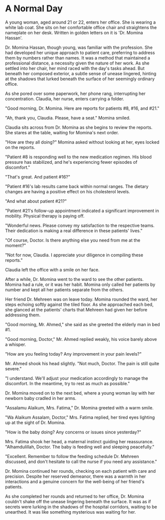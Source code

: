 # A Normal Day

A young woman, aged around 21 or 22, enters her office. She is wearing a white lab coat. She sits on her comfortable office chair and straightens the nameplate on her desk. Written in golden letters on it is 'Dr. Momina Hassan'.

Dr. Momina Hassan, though young, was familiar with the profession. She had developed her unique approach to patient care, preferring to address them by numbers rather than names. It was a method that maintained a professional distance, a necessity given the nature of her work. As she settled into her chair, her mind raced with the day's tasks ahead. But beneath her composed exterior, a subtle sense of unease lingered, hinting at the shadows that lurked beneath the surface of her seemingly ordinary office.

As she pored over some paperwork, her phone rang, interrupting her concentration. Claudia, her nurse, enters carrying a folder.

"Good morning, Dr. Momina. Here are reports for patients #8, #16, and #21."

"Ah, thank you, Claudia. Please, have a seat." Momina smiled.

Claudia sits across from Dr. Momina as she begins to review the reports. She stares at the table, waiting for Momina's next order.

"How are they all doing?" Momina asked without looking at her, eyes locked on the reports.

"Patient #8 is responding well to the new medication regimen. His blood pressure has stabilized, and he's experiencing fewer episodes of discomfort."

"That's great. And patient #16?"

"Patient #16's lab results came back within normal ranges. The dietary changes are having a positive effect on his cholesterol levels.

"And what about patient #21?"

"Patient #21's follow-up appointment indicated a significant improvement in mobility. Physical therapy is paying off.

"Wonderful news. Please convey my satisfaction to the respective teams. Their dedication is making a real difference in these patients' lives."

"Of course, Doctor. Is there anything else you need from me at the moment?"

"Not for now, Claudia. I appreciate your diligence in compiling these reports."

Claudia left the office with a smile on her face.

After a while, Dr. Momina went to the ward to see the other patients. Momina had a rule, or it was her habit. Momina only called her patients by number and kept all her patients separate from the others.

Her friend Dr. Mehreen was on leave today. Momina rounded the ward, her steps echoing softly against the tiled floor. As she approached each bed, she glanced at the patients' charts that Mehreen had given her before addressing them.

"Good morning, Mr. Ahmed," she said as she greeted the elderly man in bed #1.

"Good morning, Doctor," Mr. Ahmed replied weakly, his voice barely above a whisper.

"How are you feeling today? Any improvement in your pain levels?"

Mr. Ahmed shook his head slightly. "Not much, Doctor. The pain is still quite severe."

"I understand. We'll adjust your medication accordingly to manage the discomfort. In the meantime, try to rest as much as possible."

Dr. Momina moved on to the next bed, where a young woman lay with her newborn baby cradled in her arms.

"Assalamu Alaikum, Mrs. Fatima," Dr. Momina greeted with a warm smile.

"Wa Alaikum Assalam, Doctor," Mrs. Fatima replied, her tired eyes lighting up at the sight of Dr. Momina.

"How is the baby doing? Any concerns or issues since yesterday?"

Mrs. Fatima shook her head, a maternal instinct guiding her reassurance. "Alhamdulillah, Doctor. The baby is feeding well and sleeping peacefully."

"Excellent. Remember to follow the feeding schedule Dr. Mehreen discussed, and don't hesitate to call the nurse if you need any assistance."

Dr. Momina continued her rounds, checking on each patient with care and precision. Despite her reserved demeanor, there was a warmth in her interactions and a genuine concern for the well-being of her friend's patients.

As she completed her rounds and returned to her office, Dr. Momina couldn't shake off the unease lingering beneath the surface. It was as if secrets were lurking in the shadows of the hospital corridors, waiting to be unearthed. It was like something mysterious was waiting for her.